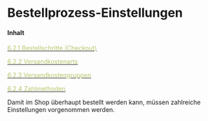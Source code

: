 # Bestellprozess-Einstellungen

#### Inhalt

[<span style="color:#B7C66E">6.2.1 Bestellschritte (Checkout)</span>](bestellschritte_checkout.md)

[<span style="color:#B7C66E">6.2.2 Versandkostenarts</span>](versandkostenart.md)

[<span style="color:#B7C66E">6.2.3 Versandkostengruppen</span>](versandkostengruppen.md)

[<span style="color:#B7C66E">6.2.4 Zahlmethoden</span>](zahlmethoden.md)

Damit im Shop überhaupt bestellt werden kann, müssen zahlreiche Einstellungen vorgenommen werden.